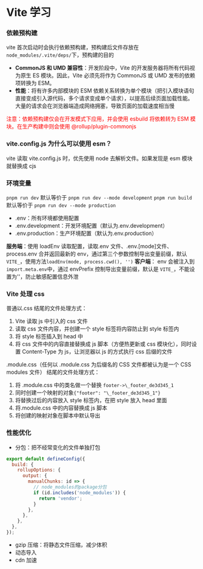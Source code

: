 # Vite 学习

### 依赖预构建

vite 首次启动时会执行依赖预构建，预构建后文件存放在`node_modules/.vite/deps/`下，预构建的目的

- **CommonJS 和 UMD 兼容性**：开发阶段中，Vite 的开发服务器将所有代码视为原生 ES 模块。因此，Vite 必须先将作为 CommonJS 或 UMD 发布的依赖项转换为 ESM。
- **性能**：将有许多内部模块的 ESM 依赖关系转换为单个模块（把引入模块语句直接变成引入源代码，多个请求变成单个请求），以提高后续页面加载性能。大量的请求会在浏览器端造成网络拥塞，导致页面的加载速度相当慢

<font color="red">注意：依赖预构建仅会在开发模式下应用，并会使用 esbuild 将依赖转为 ESM 模块。在生产构建中则会使用
@rollup/plugin-commonjs</font>

### vite.config.js 为什么可以使用 esm？

vite 读取 vite.config.js 时，优先使用 node 去解析文件。如果发现是 esm 模块就替换成 cjs

### 环境变量

`pnpm run dev` 默认等价于 `pnpm run dev --mode development`
`pnpm run build` 默认等价于 `pnpm run dev --mode production`

- .env：所有环境都使用配置
- .env.development：开发环境配置（默认为.env.development）
- .env.production：生产环境配置（默认为.env.production）

**服务端**：使用 loadEnv 读取配置，读取.env 文件、.env.[mode]文件、process.env 合并返回最新的 env，通过第三个参数控制导出变量前缀，默认`VITE_`，使用方法`loadEnv(mode, process.cwd(), '')`
**客户端**： env 会被注入到`import.meta.env`中，通过 envPrefix 控制导出变量前缀，默认是 `VITE_`，不能设置为''，防止敏感配置信息外泄

### Vite 处理 css

普通以.css 结尾的文件处理方式：

1. Vite 读取 js 中引入的 css 文件
2. 读取 css 文件内容，并创建一个 style 标签将内容防止到 style 标签内
3. 将 style 标签插入到 head 中
4. 将 css 文件中的内容直接替换成 js 脚本（方便热更新或 css 模块化），同时设置 Content-Type 为 js，让浏览器以 js 的方式执行 css 后缀的文件

.module.css（任何以 .module.css 为后缀名的 CSS 文件都被认为是一个 CSS modules 文件） 结尾的文件处理方式：

1. 将 .module.css 中的类名做一个替换 `footer->\_footer_de3d345_1`
2. 同时创建一个映射的对象`{"footer": "\_footer_de3d345_1"}`
3. 将替换过后的内容放入 style 标签内，在把 style 放入 head 里面
4. 将.module.css 中的内容替换成 js 脚本
5. 将创建的映射对象在脚本中默认导出

### 性能优化

- 分包：把不经常变化的文件单独打包

```javascript
export default defineConfig({
  build: {
    rollupOptions: {
      output: {
        manualChunks: id => {
          // node_modules的package分包
          if (id.includes('node_modules')) {
            return 'vendor';
          }
        },
      },
    },
  },
});
```

- gzip 压缩：将静态文件压缩，减少体积
- 动态导入
- cdn 加速
